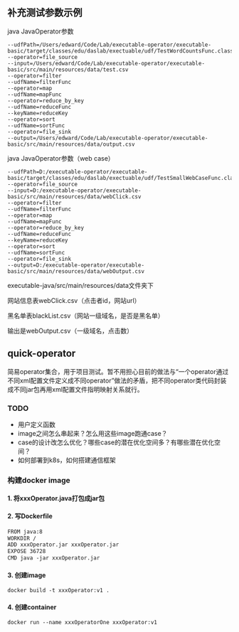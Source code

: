 ## 补充测试参数示例
java JavaOperator参数
```
--udfPath=/Users/edward/Code/Lab/executable-operator/executable-basic/target/classes/edu/daslab/exectuable/udf/TestWordCountsFunc.class
--operator=file_source
--input=/Users/edward/Code/Lab/executable-operator/executable-basic/src/main/resources/data/test.csv
--operator=filter
--udfName=filterFunc
--operator=map
--udfName=mapFunc
--operator=reduce_by_key
--udfName=reduceFunc
--keyName=reduceKey
--operator=sort
--udfName=sortFunc
--operator=file_sink
--output=/Users/edward/Code/Lab/executable-operator/executable-basic/src/main/resources/data/output.csv
```

java JavaOperator参数（web case）
```
--udfPath=D:/executable-operator/executable-basic/target/classes/edu/daslab/exectuable/udf/TestSmallWebCaseFunc.class
--operator=file_source
--input=D:/executable-operator/executable-basic/src/main/resources/data/webClick.csv
--operator=filter
--udfName=filterFunc
--operator=map
--udfName=mapFunc
--operator=reduce_by_key
--udfName=reduceFunc
--keyName=reduceKey
--operator=sort
--udfName=sortFunc
--operator=file_sink
--output=D:/executable-operator/executable-basic/src/main/resources/data/webOutput.csv
```
executable-java/src/main/resources/data文件夹下

网站信息表webClick.csv（点击者id，网站url）

黑名单表blackList.csv（网站一级域名，是否是黑名单）

输出是webOutput.csv（一级域名，点击数）

## quick-operator
简易operator集合，用于项目测试。暂不用担心目前的做法与“一个operator通过不同xml配置文件定义成不同operator”做法的矛盾，把不同operator类代码封装成不同jar包再用xml配置文件指明映射关系就行。

### TODO
* 用户定义函数
* image之间怎么串起来？怎么用这些image跑通case？
* case的设计改怎么优化？哪些case的潜在优化空间多？有哪些潜在优化空间？
* 如何部署到k8s，如何搭建通信框架

### 构建docker image
#### 1. 将xxxOperator.java打包成jar包
#### 2. 写Dockerfile
```xml
FROM java:8
WORKDIR /
ADD xxxOperator.jar xxxOperator.jar
EXPOSE 36728
CMD java -jar xxxOperator.jar
```

#### 3. 创建image
```shell
docker build -t xxxOperator:v1 .
```
#### 4. 创建container
```shell
docker run --name xxxOperatorOne xxxOperator:v1
```
